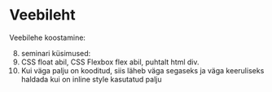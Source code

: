 # Veebileht
Veebilehe koostamine:

8. seminari küsimused:
1. CSS float abil, CSS Flexbox flex abil, puhtalt html div. 
2. Kui väga palju on kooditud, siis läheb väga segaseks ja väga keeruliseks haldada kui on inline style kasutatud palju
